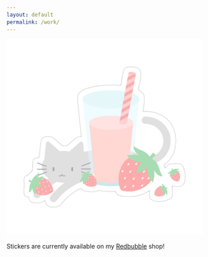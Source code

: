 ```yaml
---
layout: default
permalink: /work/
---
```


<script>
$(document).ready(function() {
	$('nav').addClass('black');
});
</script>

<div id="worksection" class="section light">
<div class="wrapper">

<img src="/assets/sticker.png"/>
<p>Stickers are currently available on my <a href="https://lucidly.redbubble.com" target="_blank">Redbubble</a> shop!</p>
</div>
</div>